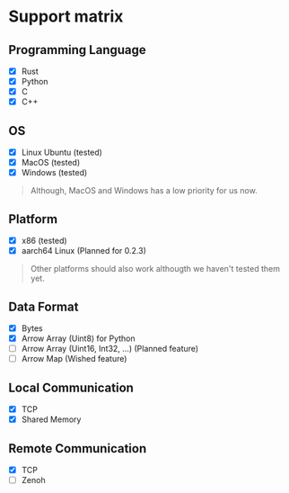 # Support matrix

## Programming Language

- [x] Rust
- [x] Python
- [x] C
- [x] C++

## OS
- [x] Linux Ubuntu (tested)
- [x] MacOS (tested)
- [x] Windows (tested)

> Although, MacOS and Windows has a low priority for us now.

## Platform
- [x] x86 (tested)
- [x] aarch64 Linux (Planned for 0.2.3)

> Other platforms should also work althougth we haven't tested them yet.

## Data Format
- [x] Bytes
- [x] Arrow Array (Uint8) for Python
- [ ] Arrow Array (Uint16, Int32, ...) (Planned feature)
- [ ] Arrow Map (Wished feature)

## Local Communication
- [x] TCP
- [x] Shared Memory

## Remote Communication
- [x] TCP
- [ ] Zenoh

